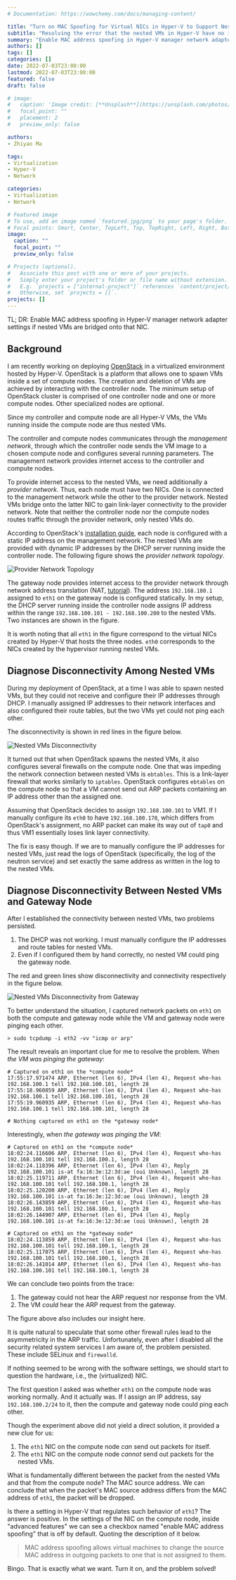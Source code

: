 ```yaml
---
# Documentation: https://wowchemy.com/docs/managing-content/

title: "Turn on MAC Spoofing for Virtual NICs in Hyper-V to Support Nested VMs"
subtitle: "Resolving the error that the nested VMs in Hyper-V have no internet connection."
summary: "Enable MAC address spoofing in Hyper-V manager network adapter settings if nested VMs are bridged onto that NIC."
authors: []
tags: []
categories: []
date: 2022-07-03T23:00:00
lastmod: 2022-07-03T23:00:00
featured: false
draft: false

# image:
#   caption: 'Image credit: [**Unsplash**](https://unsplash.com/photos/CpkOjOcXdUY)'
#   focal_point: ""
#   placement: 2
#   preview_only: false

authors:
- Zhiyao Ma

tags:
- Virtualization
- Hyper-V
- Network

categories:
- Virtualization
- Network

# Featured image
# To use, add an image named `featured.jpg/png` to your page's folder.
# Focal points: Smart, Center, TopLeft, Top, TopRight, Left, Right, BottomLeft, Bottom, BottomRight.
image:
  caption: ""
  focal_point: ""
  preview_only: false

# Projects (optional).
#   Associate this post with one or more of your projects.
#   Simply enter your project's folder or file name without extension.
#   E.g. `projects = ["internal-project"]` references `content/project/deep-learning/index.md`.
#   Otherwise, set `projects = []`.
projects: []
---
```


TL; DR: Enable MAC address spoofing in Hyper-V manager network adapter settings if nested VMs are bridged onto that NIC.

## Background

I am recently working on deploying [OpenStack](https://www.openstack.org/software/) in a virtualized environment hosted by Hyper-V. OpenStack is a platform that allows one to spawn VMs inside a set of compute nodes. The creation and deletion of VMs are achieved by interacting with the controller node. The minimum setup of OpenStack cluster is comprised of one controller node and one or more compute nodes. Other specialized nodes are optional.

Since my controller and compute node are all Hyper-V VMs, the VMs running inside the compute node are thus nested VMs.

The controller and compute nodes communicates through the *management network*, through which the controller node sends the VM image to a chosen compute node and configures several running parameters. The management network provides internet access to the controller and compute nodes.

To provide internet access to the nested VMs, we need additionally a *provider network*. Thus, each node must have two NICs. One is connected to the management network while the other to the provider network. Nested VMs bridge onto the latter NIC to gain link-layer connectivity to the provider network. Note that neither the controller node nor the compute nodes routes traffic through the provider network, only nested VMs do.

According to OpenStack's [installation guide](https://docs.openstack.org/install-guide/), each node is configured with a static IP address on the management network. The nested VMs are provided with dynamic IP addresses by the DHCP server running inside the controller node. The following figure shows the *provider network topology*.

![Provider Network Topology](net-topology.jpg)

The gateway node provides internet access to the provider network through network address translation (NAT, [tutorial](https://www.linuxsysadmins.com/setup-a-linux-server-as-a-nat-router/)). The address `192.168.100.1` assigned to `eth1` on the gateway node is configured statically. In my setup, the DHCP server running inside the controller node assigns IP address within the range `192.168.100.101 - 192.168.100.200` to the nested VMs. Two instances are shown in the figure.

It is worth noting that all `eth1` in the figure correspond to the virtual NICs created by Hyper-V that hosts the three nodes. `eth0` corresponds to the NICs created by the hypervisor running nested VMs.

## Diagnose Disconnectivity Among Nested VMs

During my deployment of OpenStack, at a time I was able to spawn nested VMs, but they could not receive and configure their IP addresses through DHCP. I manually assigned IP addresses to their network interfaces and also configured their route tables, but the two VMs yet could not ping each other.

The disconnectivity is shown in red lines in the figure below.

![Nested VMs Disconnectivity](net-vm-disconnectivity.jpg)

It turned out that when OpenStack spawns the nested VMs, it also configures several firewalls on the compute node. One that was impeding the network connection between nested VMs is `ebtables`. This is a link-layer firewall that works similarly to `iptables`. OpenStack configures `ebtables` on the compute node so that a VM cannot send out ARP packets containing an IP address other than the assigned one.

Assuming that OpenStack decides to assign `192.168.100.101` to VM1. If I manually configure its `eth0` to have `192.168.100.178`, which differs from OpenStack's assignment, no ARP packet can make its way out of `tap0` and thus VM1 essentially loses link layer connectivity.

The fix is easy though. If we are to manually configure the IP addresses for nested VMs, just read the logs of OpenStack (specifically, the log of the neutron service) and set exactly the same address as written in the log to the nested VMs.

## Diagnose Disconnectivity Between Nested VMs and Gateway Node

After I established the connectivity between nested VMs, two problems persisted.

1. The DHCP was not working. I must manually configure the IP addresses and route tables for nested VMs.
2. Even if I configured them by hand correctly, no nested VM could ping the gateway node.

The red and green lines show disconnectivity and connectivity respectively in the figure below.

![Nested VMs Disconnectivity from Gateway](net-vm-gateway-disconnectivity.jpg)

To better understand the situation, I captured network packets on `eth1` on both the compute and gateway node while the VM and gateway node were pinging each other.

```raw
> sudo tcpdump -i eth2 -vv "icmp or arp"
```

The result reveals an important clue for me to resolve the problem. When *the VM was pinging the gateway*:

```raw
# Captured on eth1 on the *compute node*
17:55:17.971474 ARP, Ethernet (len 6), IPv4 (len 4), Request who-has 192.168.100.1 tell 192.168.100.101, length 28
17:55:18.960859 ARP, Ethernet (len 6), IPv4 (len 4), Request who-has 192.168.100.1 tell 192.168.100.101, length 28
17:55:19.960935 ARP, Ethernet (len 6), IPv4 (len 4), Request who-has 192.168.100.1 tell 192.168.100.101, length 28

# Nothing captured on eth1 on the *gateway node*
```

Interestingly, when *the gateway was pinging the VM*:

```raw
# Captured on eth1 on the *compute node*
18:02:24.116606 ARP, Ethernet (len 6), IPv4 (len 4), Request who-has 192.168.100.101 tell 192.168.100.1, length 28
18:02:24.118396 ARP, Ethernet (len 6), IPv4 (len 4), Reply 192.168.100.101 is-at fa:16:3e:12:3d:ae (oui Unknown), length 28
18:02:25.119711 ARP, Ethernet (len 6), IPv4 (len 4), Request who-has 192.168.100.101 tell 192.168.100.1, length 28
18:02:25.120200 ARP, Ethernet (len 6), IPv4 (len 4), Reply 192.168.100.101 is-at fa:16:3e:12:3d:ae (oui Unknown), length 28
18:02:26.143859 ARP, Ethernet (len 6), IPv4 (len 4), Request who-has 192.168.100.101 tell 192.168.100.1, length 28
18:02:26.144907 ARP, Ethernet (len 6), IPv4 (len 4), Reply 192.168.100.101 is-at fa:16:3e:12:3d:ae (oui Unknown), length 28

# Captured on eth1 on the *gateway node*
18:02:24.113859 ARP, Ethernet (len 6), IPv4 (len 4), Request who-has 192.168.100.101 tell 192.168.100.1, length 28
18:02:25.117075 ARP, Ethernet (len 6), IPv4 (len 4), Request who-has 192.168.100.101 tell 192.168.100.1, length 28
18:02:26.141014 ARP, Ethernet (len 6), IPv4 (len 4), Request who-has 192.168.100.101 tell 192.168.100.1, length 28
```

We can conclude two points from the trace:

1. The gateway could not hear the ARP request nor response from the VM.
2. The VM *could* hear the ARP request from the gateway.

The figure above also includes our insight here.

It is quite natural to speculate that some other firewall rules lead to the asymmetricity in the ARP traffic. Unfortunately, even after I disabled all the security related system services I am aware of, the problem persisted. These include SELinux and `firewalld`.

If nothing seemed to be wrong with the software settings, we should start to question the hardware, i.e., the (virtualized) NIC.

The first question I asked was whether `eth1` on the compute node was working normally. And it actually was. If I assign an IP address, say `192.168.100.2/24` to it, then the compute and gateway node could ping each other.

Though the experiment above did not yield a direct solution, it provided a new clue for us:

1. The `eth1` NIC on the compute node *can* send out packets for itself.
2. The `eth1` NIC on the compute node *cannot* send out packets for the nested VMs.

What is fundamentally different between the packet from the nested VMs and that from the compute node? The MAC source address. We can conclude that when the packet's MAC source address differs from the MAC address of `eth1`, the packet will be dropped.

Is there a setting in Hyper-V that regulates such behavior of `eth1`? The answer is positive. In the settings of the NIC on the compute node, inside "advanced features" we can see a checkbox named "enable MAC address spoofing" that is off by default. Quoting the description of it below.

> MAC address spoofing allows virtual machines to change the source MAC address in outgoing packets to one that is not assigned to them.

Bingo. That is exactly what we want. Turn it on, and the problem solved!
